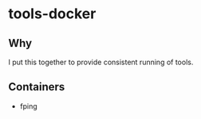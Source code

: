 # tools-docker

## Why

I put this together to provide consistent running of tools.

## Containers

* fping

